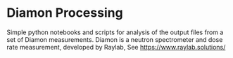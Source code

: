# Diamon Processing

Simple python notebooks and scripts for analysis of the output files from a set of Diamon measurements.
Diamon is a neutron spectrometer and dose rate measurement, developed by Raylab, See https://www.raylab.solutions/

